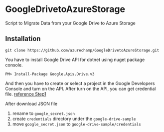 # GoogleDrivetoAzureStorage
Script to Migrate Data from your Google Drive to Azure Storage 

## Installation

	git clone https://github.com/azurechamp/GoogleDrivetoAzureStorage.git

You have to install Google Drive API for dotnet using nuget package console.

	PM> Install-Package Google.Apis.Drive.v3

And then you have to create or select a project in the Google Developers Console and turn on the API. After turn on the API, you can get credential file. [reference Step1](https://developers.google.com/drive/v3/web/quickstart/dotnet)

After download JSON file
	
1. rename to `google_secret.json`
2. create `credentials` directory under the `google-drive-sample`
3. move `google_secret.json` to `google-drive-sample/credentials`

